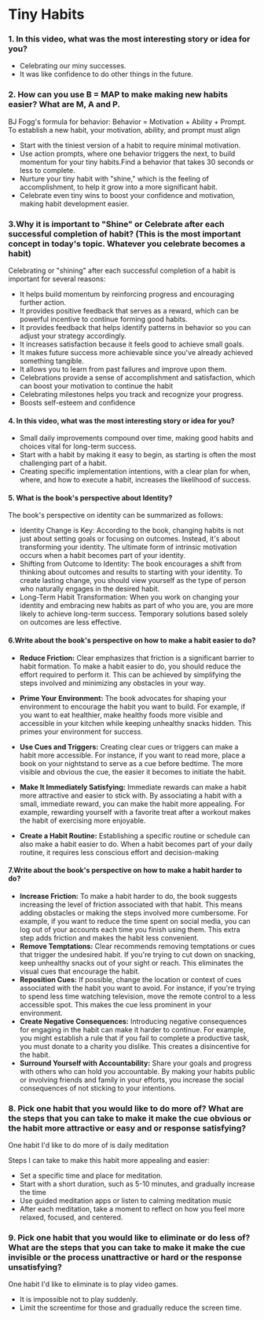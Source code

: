 # Tiny Habits

### 1. In this video, what was the most interesting story or idea for you?

* Celebrating our miny successes.
* It was like confidence to do other things in the future.


### 2. How can you use B = MAP to make making new habits easier? What are M, A and P.

BJ Fogg's formula for behavior: Behavior = Motivation + Ability + Prompt. To establish a new habit, your motivation, ability, and prompt must align

*  Start with the tiniest version of a habit to require minimal motivation.
*  Use action prompts, where one behavior triggers the next, to build momentum for your tiny habits.Find a behavior that takes 30 seconds or less to complete.
*  Nurture your tiny habit with "shine," which is the feeling of accomplishment, to help it grow into a more significant habit.
*  Celebrate even tiny wins to boost your confidence and motivation, making habit development easier.

###  3.Why it is important to "Shine" or Celebrate after each successful completion of habit? (This is the most important concept in today's topic. Whatever you celebrate becomes a habit)

Celebrating or "shining" after each successful completion of a habit is important for several reasons:

* It helps build momentum by reinforcing progress and encouraging further action.
* It provides positive feedback that serves as a reward, which can be powerful incentive to continue forming good habits.
* It provides feedback that helps identify patterns in behavior so you can adjust your strategy accordingly.
* It increases satisfaction because it feels good to achieve small goals.
* It makes future success more achievable since you've already achieved something tangible.
* It allows you to learn from past failures and improve upon them.
* Celebrations provide a sense of accomplishment and satisfaction, which can boost your motivation to continue the habit
* Celebrating milestones helps you track and recognize your progress.
* Boosts self-esteem and confidence


#### 4. In this video, what was the most interesting story or idea for you?

* Small daily improvements compound over time, making good habits and choices vital for long-term success.
* Start with a habit by making it easy to begin, as starting is often the most challenging part of a habit.
* Creating specific implementation intentions, with a clear plan for when, where, and how to execute a habit, increases the likelihood of success.

#### 5. What is the book's perspective about Identity?

The book's perspective on identity can be summarized as follows:

* Identity Change is Key: According to the book, changing habits is not just about setting goals or focusing on outcomes. Instead, it's about transforming your identity. The ultimate form of intrinsic motivation occurs when a habit becomes part of your identity.
* Shifting from Outcome to Identity: The book encourages a shift from thinking about outcomes and results to starting with your identity. To create lasting change, you should view yourself as the type of person who naturally engages in the desired habit.
* Long-Term Habit Transformation: When you work on changing your identity and embracing new habits as part of who you are, you are more likely to achieve long-term success. Temporary solutions based solely on outcomes are less effective.

#### 6.Write about the book's perspective on how to make a habit easier to do?

* **Reduce Friction:** Clear emphasizes that friction is a significant barrier to habit formation. To make a habit easier to do, you should reduce the effort required to perform it. This can be achieved by simplifying the steps involved and minimizing any obstacles in your way.

* **Prime Your Environment:** The book advocates for shaping your environment to encourage the habit you want to build. For example, if you want to eat healthier, make healthy foods more visible and accessible in your kitchen while keeping unhealthy snacks hidden. This primes your environment for success.

* **Use Cues and Triggers:** Creating clear cues or triggers can make a habit more accessible. For instance, if you want to read more, place a book on your nightstand to serve as a cue before bedtime. The more visible and obvious the cue, the easier it becomes to initiate the habit.

* **Make It Immediately Satisfying:** Immediate rewards can make a habit more attractive and easier to stick with. By associating a habit with a small, immediate reward, you can make the habit more appealing. For example, rewarding yourself with a favorite treat after a workout makes the habit of exercising more enjoyable.

* **Create a Habit Routine:** Establishing a specific routine or schedule can also make a habit easier to do. When a habit becomes part of your daily routine, it requires less conscious effort and decision-making

#### 7.Write about the book's perspective on how to make a habit harder to do?

* **Increase Friction:** To make a habit harder to do, the book suggests increasing the level of friction associated with that habit. This means adding obstacles or making the steps involved more cumbersome. For example, if you want to reduce the time spent on social media, you can log out of your accounts each time you finish using them. This extra step adds friction and makes the habit less convenient.
* **Remove Temptations:** Clear recommends removing temptations or cues that trigger the undesired habit. If you're trying to cut down on snacking, keep unhealthy snacks out of your sight or reach. This eliminates the visual cues that encourage the habit.
* **Reposition Cues:** If possible, change the location or context of cues associated with the habit you want to avoid. For instance, if you're trying to spend less time watching television, move the remote control to a less accessible spot. This makes the cue less prominent in your environment.
* **Create Negative Consequences:** Introducing negative consequences for engaging in the habit can make it harder to continue. For example, you might establish a rule that if you fail to complete a productive task, you must donate to a charity you dislike. This creates a disincentive for the habit.
* **Surround Yourself with Accountability:** Share your goals and progress with others who can hold you accountable. By making your habits public or involving friends and family in your efforts, you increase the social consequences of not sticking to your intentions.

### 8. Pick one habit that you would like to do more of? What are the steps that you can take to make it make the cue obvious or the habit more attractive or easy and or response satisfying?

One habit I'd like to do more of is daily meditation

Steps I can take to make this habit more appealing and easier:
* Set a specific time and place for meditation.
* Start with a short duration, such as 5-10 minutes, and gradually increase the time 
* Use guided meditation apps or listen to calming meditation music
* After each meditation, take a moment to reflect on how you feel more relaxed, focused, and centered.

### 9. Pick one habit that you would like to eliminate or do less of? What are the steps that you can take to make it make the cue invisible or the process unattractive or hard or the response unsatisfying?

One habit I'd like to eliminate is to play video games.

* It is impossible not to play suddenly.
* Limit the screentime for those and gradually reduce the screen time.